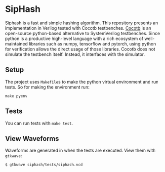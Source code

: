 # SipHash

Siphash is a fast and simple hashing algorithm. This repository presents an implementation in Verilog tested with Cocotb testbenches.
[Cocotb](https://github.com/cocotb/cocotb) is an open-source python-based alternative to SystemVerilog testbenches. Since python is a productive high-level language with a rich ecosystem of well-maintained libraries such as numpy, tensorflow and pytorch, using python for verification allows the direct usage of those libraries. Cocotb does not simulate the testbench itself. Instead, it interfaces with the simulator.


## Setup

The project uses `Makefile`s to make the python virtual environment and run tests.
So for making the environment run:
```
make pyenv
```

## Tests

You can run tests with `make test`.

## View Waveforms

Waveforms are generated in when the tests are executed. View them with `gtkwave`:
```bash
$ gtkwave siphash/tests/siphash.vcd
```
